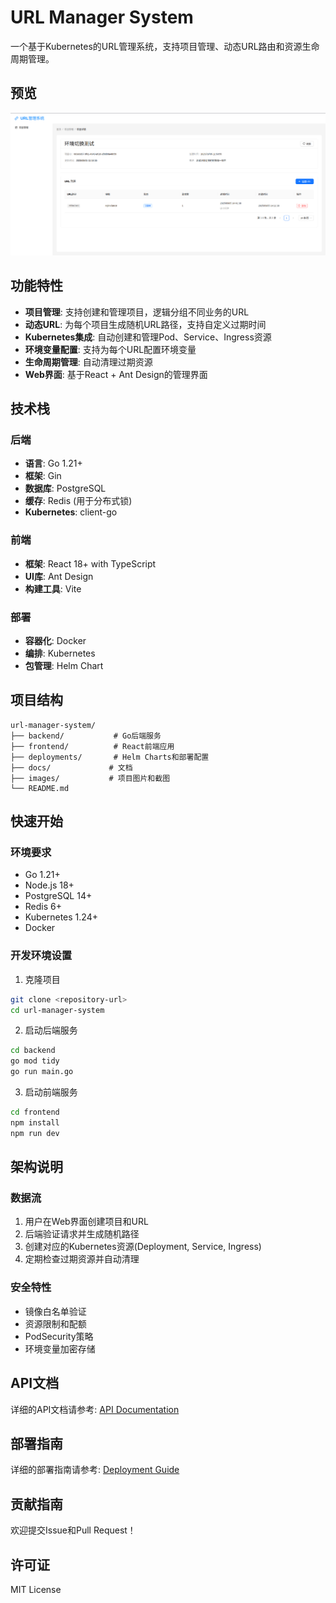 # URL Manager System

一个基于Kubernetes的URL管理系统，支持项目管理、动态URL路由和资源生命周期管理。

## 预览

![URL Manager System 预览](images/preview.png)

## 功能特性

- **项目管理**: 支持创建和管理项目，逻辑分组不同业务的URL
- **动态URL**: 为每个项目生成随机URL路径，支持自定义过期时间
- **Kubernetes集成**: 自动创建和管理Pod、Service、Ingress资源
- **环境变量配置**: 支持为每个URL配置环境变量
- **生命周期管理**: 自动清理过期资源
- **Web界面**: 基于React + Ant Design的管理界面

## 技术栈

### 后端
- **语言**: Go 1.21+
- **框架**: Gin
- **数据库**: PostgreSQL
- **缓存**: Redis (用于分布式锁)
- **Kubernetes**: client-go

### 前端
- **框架**: React 18+ with TypeScript
- **UI库**: Ant Design
- **构建工具**: Vite

### 部署
- **容器化**: Docker
- **编排**: Kubernetes
- **包管理**: Helm Chart

## 项目结构

```
url-manager-system/
├── backend/           # Go后端服务
├── frontend/          # React前端应用
├── deployments/       # Helm Charts和部署配置
├── docs/             # 文档
├── images/           # 项目图片和截图
└── README.md
```

## 快速开始

### 环境要求

- Go 1.21+
- Node.js 18+
- PostgreSQL 14+
- Redis 6+
- Kubernetes 1.24+
- Docker

### 开发环境设置

1. 克隆项目
```bash
git clone <repository-url>
cd url-manager-system
```

2. 启动后端服务
```bash
cd backend
go mod tidy
go run main.go
```

3. 启动前端服务
```bash
cd frontend
npm install
npm run dev
```

## 架构说明

### 数据流
1. 用户在Web界面创建项目和URL
2. 后端验证请求并生成随机路径
3. 创建对应的Kubernetes资源(Deployment, Service, Ingress)
4. 定期检查过期资源并自动清理

### 安全特性
- 镜像白名单验证
- 资源限制和配额
- PodSecurity策略
- 环境变量加密存储

## API文档

详细的API文档请参考: [API Documentation](docs/api.md)

## 部署指南

详细的部署指南请参考: [Deployment Guide](docs/deployment.md)

## 贡献指南

欢迎提交Issue和Pull Request！

## 许可证

MIT License